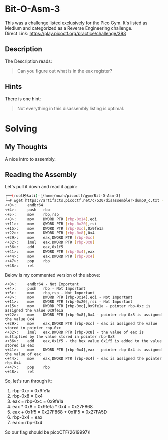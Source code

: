 # Bit-O-Asm-3
This was a challenge listed exclusively for the Pico Gym.  It's listed as Medium and categorized as a Reverse Engineering challenge.  
Direct Link:  https://play.picoctf.org/practice/challenge/393

## Description
The Description reads:
> Can you figure out what is in the eax register?

## Hints
There is one hint:
> Not everything in this disassembly listing is optimal.

# Solving
## My Thoughts
A nice intro to assembly.

## Reading the Assembly
Let's pull it down and read it again:

``` bash
┌──(root㉿kali)-[/home/noah/picoctf/gym/Bit-O-Asm-3]
└─# wget https://artifacts.picoctf.net/c/530/disassembler-dump0_c.txt -q; cat *
<+0>:     endbr64
<+4>:     push   rbp
<+5>:     mov    rbp,rsp
<+8>:     mov    DWORD PTR [rbp-0x14],edi
<+11>:    mov    QWORD PTR [rbp-0x20],rsi
<+15>:    mov    DWORD PTR [rbp-0xc],0x9fe1a
<+22>:    mov    DWORD PTR [rbp-0x8],0x4
<+29>:    mov    eax,DWORD PTR [rbp-0xc]
<+32>:    imul   eax,DWORD PTR [rbp-0x8]
<+36>:    add    eax,0x1f5
<+41>:    mov    DWORD PTR [rbp-0x4],eax
<+44>:    mov    eax,DWORD PTR [rbp-0x4]
<+47>:    pop    rbp
<+48>:    ret
```

Below is my commented version of the above:

```
<+0>:     endbr64 - Not Important
<+4>:     push   rbp - Not Important
<+5>:     mov    rbp,rsp - Not Important
<+8>:     mov    DWORD PTR [rbp-0x14],edi - Not Important
<+11>:    mov    QWORD PTR [rbp-0x20],rsi - Not Important
<+15>:    mov    DWORD PTR [rbp-0xc],0x9fe1a - pointer rbp-0xc is assigned the value 0x9fe1a
<+22>:    mov    DWORD PTR [rbp-0x8],0x4 - pointer rbp-0x8 is assigned the value 0x4
<+29>:    mov    eax,DWORD PTR [rbp-0xc] - eax is assigned the value stored in pointer rbp-0xc
<+32>:    imul   eax,DWORD PTR [rbp-0x8] - the value of eax is multiplied by the value stored in pointer rbp-0x8
<+36>:    add    eax,0x1f5 - the hex value 0x1f5 is added to the value stored in eax
<+41>:    mov    DWORD PTR [rbp-0x4],eax - pointer rbp-0x4 is assigned the value of eax
<+44>:    mov    eax,DWORD PTR [rbp-0x4] - eax is assigned the pointer rbp-0x4
<+47>:    pop    rbp
<+48>:    ret
```

So, let's run through it:

1. rbp-0xc = 0x9fe1a
2. rbp-0x8 = 0x4
3. eax = rbp-0xc = 0x9fe1a
4. eax * 0x8 = 0x9fe1a * 0x4 = 0x27F868
5. eax + 0x1f5 = 0x27F868 + 0x1F5 = 0x27FA5D
6. rbp-0x4 = eax
7. eax = rbp-0x4

So our flag should be picoCTF{2619997}!

